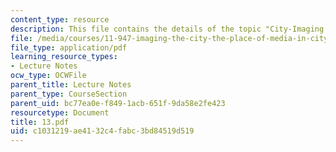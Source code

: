 ```yaml
---
content_type: resource
description: This file contains the details of the topic "City-Imaging After Lynch".
file: /media/courses/11-947-imaging-the-city-the-place-of-media-in-city-design-and-development-fall-1998/c1031219ae4132c4fabc3bd84519d519_13.pdf
file_type: application/pdf
learning_resource_types:
- Lecture Notes
ocw_type: OCWFile
parent_title: Lecture Notes
parent_type: CourseSection
parent_uid: bc77ea0e-f849-1acb-651f-9da58e2fe423
resourcetype: Document
title: 13.pdf
uid: c1031219-ae41-32c4-fabc-3bd84519d519
---
```

